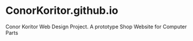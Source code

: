 # ConorKoritor.github.io
Conor Koritor Web Design Project. A prototype Shop Website for Computer Parts
